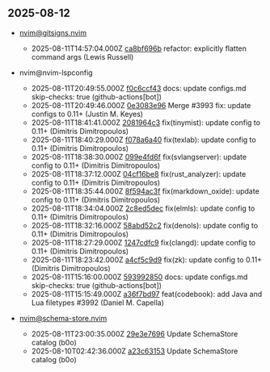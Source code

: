 ## 2025-08-12

* nvim@gitsigns.nvim
  - 2025-08-11T14:57:04.000Z [ca8bf696b](https://github.com/lewis6991/gitsigns.nvim/commit/ca8bf696be575efa925ef531c4efd897b5c3086b) refactor: explicitly flatten command args (Lewis Russell)

* nvim@nvim-lspconfig
  - 2025-08-11T20:49:55.000Z [f0c6ccf43](https://github.com/neovim/nvim-lspconfig/commit/f0c6ccf43997a1c7e9ec4aea36ffbf2ddd9f15ef) docs: update configs.md skip-checks: true (github-actions[bot])
  - 2025-08-11T20:49:46.000Z [0e3083e96](https://github.com/neovim/nvim-lspconfig/commit/0e3083e961a5c73854cbab381c1cbb6652cee6a6) Merge #3993 fix: update configs to 0.11+ (Justin M. Keyes)
  - 2025-08-11T18:41:41.000Z [2081964c3](https://github.com/neovim/nvim-lspconfig/commit/2081964c35b2725aedc97297ad6463a80c5dcf47) fix(tinymist): update config to 0.11+ (Dimitris Dimitropoulos)
  - 2025-08-11T18:40:29.000Z [f078a6a40](https://github.com/neovim/nvim-lspconfig/commit/f078a6a40b09167d35637e44a1dad7825af640cc) fix(texlab): update config to 0.11+ (Dimitris Dimitropoulos)
  - 2025-08-11T18:38:30.000Z [099e4fd6f](https://github.com/neovim/nvim-lspconfig/commit/099e4fd6fa391872319cb11c453d7e6eec9c2234) fix(svlangserver): update config to 0.11+ (Dimitris Dimitropoulos)
  - 2025-08-11T18:37:12.000Z [04cf16be8](https://github.com/neovim/nvim-lspconfig/commit/04cf16be8499ca820867aaffc7d6d3db31975c96) fix(rust_analyzer): update config to 0.11+ (Dimitris Dimitropoulos)
  - 2025-08-11T18:35:44.000Z [8f594ac3f](https://github.com/neovim/nvim-lspconfig/commit/8f594ac3f2aaec151e4d97187ac6592ec78addbf) fix(markdown_oxide): update config to 0.11+ (Dimitris Dimitropoulos)
  - 2025-08-11T18:34:04.000Z [2c8ed5dec](https://github.com/neovim/nvim-lspconfig/commit/2c8ed5dec3affc75252f10e498839944a6d39f01) fix(elmls): update config to 0.11+ (Dimitris Dimitropoulos)
  - 2025-08-11T18:32:16.000Z [58abd52c2](https://github.com/neovim/nvim-lspconfig/commit/58abd52c23342aa89a3beb21406a2dcee6e4eeef) fix(denols): update config to 0.11+ (Dimitris Dimitropoulos)
  - 2025-08-11T18:27:29.000Z [1247cdfc9](https://github.com/neovim/nvim-lspconfig/commit/1247cdfc98a3f43575ac16dbb103c84d8e7a9160) fix(clangd): update config to 0.11+ (Dimitris Dimitropoulos)
  - 2025-08-11T18:23:42.000Z [a4cf5c9d9](https://github.com/neovim/nvim-lspconfig/commit/a4cf5c9d9c2490f3f31ac84b1170f6a2944e7ce9) fix(zk): update config to 0.11+ (Dimitris Dimitropoulos)
  - 2025-08-11T15:16:00.000Z [593992850](https://github.com/neovim/nvim-lspconfig/commit/5939928504f688f8ae52db30d481f6a077921f1c) docs: update configs.md skip-checks: true (github-actions[bot])
  - 2025-08-11T15:15:49.000Z [a36f7bd97](https://github.com/neovim/nvim-lspconfig/commit/a36f7bd9752f7dd09ebd46385ddee481e55e8449) feat(codebook): add Java and Lua filetypes #3992 (Daniel M. Capella)

* nvim@schema-store.nvim
  - 2025-08-11T23:00:35.000Z [29e3e7696](https://github.com/b0o/SchemaStore.nvim/commit/29e3e76967d32d434836d72380b4acea07bd0f50) Update SchemaStore catalog (b0o)
  - 2025-08-10T02:42:36.000Z [a23c63153](https://github.com/b0o/SchemaStore.nvim/commit/a23c631533b60f8d24ca9826bf28c9e21bec0424) Update SchemaStore catalog (b0o)